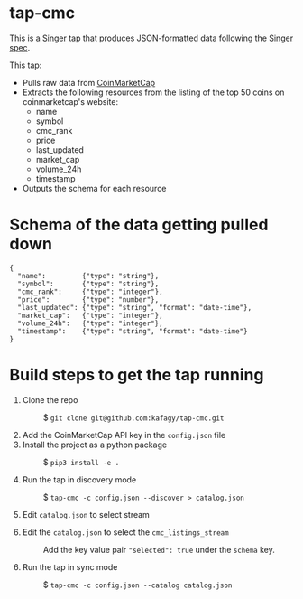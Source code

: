 # tap-cmc

This is a [Singer](https://singer.io) tap that produces JSON-formatted data
following the [Singer
spec](https://github.com/singer-io/getting-started/blob/master/SPEC.md).

This tap:

- Pulls raw data from [CoinMarketCap](https://coinmarketcap.com/)
- Extracts the following resources from the listing of the top 50 coins on coinmarketcap's website:
  - name
  - symbol
  - cmc_rank
  - price
  - last_updated
  - market_cap
  - volume_24h
  - timestamp
 - Outputs the schema for each resource

# Schema of the data getting pulled down
```
{
  "name":         {"type": "string"},
  "symbol":       {"type": "string"},
  "cmc_rank":     {"type": "integer"},
  "price":        {"type": "number"},
  "last_updated": {"type": "string", "format": "date-time"},
  "market_cap":   {"type": "integer"},
  "volume_24h":   {"type": "integer"},
  "timestamp":    {"type": "string", "format": "date-time"}
}
```

# Build steps to get the tap running
1. Clone the repo

&emsp;&emsp;&emsp;&emsp;  $ `git clone git@github.com:kafagy/tap-cmc.git`

2. Add the CoinMarketCap API key in the `config.json` file
3. Install the project as a python package

&emsp;&emsp;&emsp;&emsp; $ `pip3 install -e .`

4. Run the tap in discovery mode

&emsp;&emsp;&emsp;&emsp; $ `tap-cmc -c config.json --discover > catalog.json`

5.  Edit `catalog.json` to select stream

6. Edit the `catalog.json` to select the `cmc_listings_stream` 

&emsp;&emsp;&emsp;&emsp; Add the key value pair `"selected": true` under the `schema` key. 

6. Run the tap in sync mode

&emsp;&emsp;&emsp;&emsp; $ `tap-cmc -c config.json --catalog catalog.json`